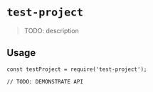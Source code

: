 # `test-project`

> TODO: description

## Usage

```
const testProject = require('test-project');

// TODO: DEMONSTRATE API
```
